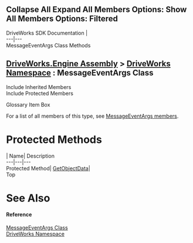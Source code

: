 Collapse All Expand All Members Options: Show All  Members Options: Filtered   
---  
DriveWorks SDK Documentation  |   
---|---  
MessageEventArgs Class Methods   
  
[DriveWorks.Engine Assembly](topic2156.md) > [DriveWorks Namespace](topic2159.md) : MessageEventArgs Class  
---  
  
Include Inherited Members    
Include Protected Members    


Glossary Item Box

For a list of all members of this type, see [MessageEventArgs members](topic3705.md).

# Protected Methods

| Name| Description  
---|---|---  
Protected Method| [GetObjectData](topic3713.md)|   
Top

# See Also

#### Reference

[MessageEventArgs Class](topic3704.md)   
[DriveWorks Namespace](topic2159.md)


